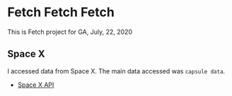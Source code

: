 # Fetch Fetch Fetch
This is Fetch project for GA, July, 22, 2020

## Space X
I accessed data from Space X. The main data accessed was `capsule data`.

- [Space X API](https://docs.spacexdata.com/)